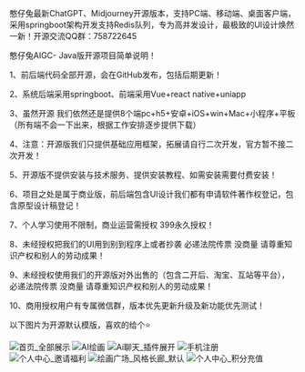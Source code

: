 憨仔兔最新ChatGPT、Midjourney开源版本，支持PC端、移动端、桌面客户端，采用springboot架构开发支持Redis队列，专为高并发设计，最极致的UI设计焕然一新！开源交流QQ群：758722645

憨仔兔AIGC- Java版开源项目简单说明！

1、前后端代码全部开源，会在GitHub发布，包括后期更新！

2、系统后端采用springboot、前端采用Vue+react native+uniapp

3、虽然开源 我们依然还是提供8个端pc+h5+安卓+iOS+win+Mac+小程序+平板（所有端不会一下出来，根据工作安排逐步提供下载）

4、注意：开源版我们只提供基础应用框架，拓展请自行二次开发，官方暂不接二次开发！

5、开源版不提供安装与技术服务、提供安装教程、如需安装需要付费安装！

6、项目之处是属于商业版，前后端包含UI设计我们都有申请软件著作权登记，包含原型设计稿登记！

7、个人学习使用不限制，商业运营需授权 399永久授权！

8、未经授权把我们的UI用到别到程序上或者抄袭 必递法院传票 没商量 请尊重知识产权和别人的劳动成果！

9、未经授权使用我们的开源版对外出售的（包含二开后、淘宝、互站等平台），必递法院传票 没商量 请尊重知识产权和别人的劳动成果！

10、商用授权用户有专属微信群，版本优先更新升级及新功能优先测试！


以下图片为开源默认模版，喜欢的给个⭐️

![首页_全部展示](https://github.com/hanzaitu/hanzaitu-aigc/assets/129652683/fca010c8-4611-405b-8a16-d841e4df62c0)
![AI绘画](https://github.com/hanzaitu/hanzaitu-aigc/assets/129652683/a63883c5-a677-4954-9ccc-a53e84da14ba)
![Ai聊天_插件展开](https://github.com/hanzaitu/hanzaitu-aigc/assets/129652683/08fb1c53-6f66-42c6-b5f7-7c842b6a603c)
![手机注册](https://github.com/hanzaitu/hanzaitu-aigc/assets/129652683/ba38fe56-aabc-4f20-9222-d5c5cc43e3d5)
![个人中心_邀请福利](https://github.com/hanzaitu/hanzaitu-aigc/assets/129652683/dd7fe1aa-0d43-4a3a-a6b1-4fe0f902673f)
![绘画广场_风格长廊_默认](https://github.com/hanzaitu/hanzaitu-aigc/assets/129652683/24573d38-b5e5-4002-b0ce-867a92ee9ceb)
![个人中心_积分充值](https://github.com/hanzaitu/hanzaitu-aigc/assets/129652683/98e8dd48-75b9-4363-a88d-cffa2f3882ff)
